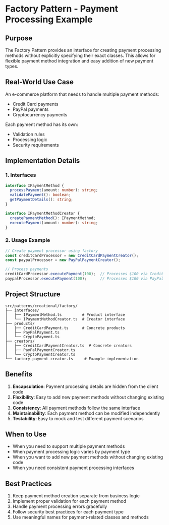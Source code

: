 # Factory Pattern - Payment Processing Example

## Purpose
The Factory Pattern provides an interface for creating payment processing methods without explicitly specifying their exact classes. This allows for flexible payment method integration and easy addition of new payment types.

## Real-World Use Case
An e-commerce platform that needs to handle multiple payment methods:
- Credit Card payments
- PayPal payments
- Cryptocurrency payments

Each payment method has its own:
- Validation rules
- Processing logic
- Security requirements

## Implementation Details

### 1. Interfaces
```typescript
interface IPaymentMethod {
  processPayment(amount: number): string;
  validatePayment(): boolean;
  getPaymentDetails(): string;
}

interface IPaymentMethodCreator {
  createPaymentMethod(): IPaymentMethod;
  executePayment(amount: number): string;
}
```

### 2. Usage Example
```typescript
// Create payment processor using factory
const creditCardProcessor = new CreditCardPaymentCreator();
const paypalProcessor = new PayPalPaymentCreator();

// Process payments
creditCardProcessor.executePayment(100);  // Processes $100 via Credit Card
paypalProcessor.executePayment(100);      // Processes $100 via PayPal
```

## Project Structure
```
src/patterns/creational/factory/
├── interfaces/
│   ├── IPaymentMethod.ts         # Product interface
│   └── IPaymentMethodCreator.ts  # Creator interface
├── products/
│   ├── CreditCardPayment.ts      # Concrete products
│   ├── PayPalPayment.ts
│   └── CryptoPayment.ts
├── creators/
│   ├── CreditCardPaymentCreator.ts  # Concrete creators
│   ├── PayPalPaymentCreator.ts
│   └── CryptoPaymentCreator.ts
└── factory-payment-creator.ts     # Example implementation
```

## Benefits
1. **Encapsulation**: Payment processing details are hidden from the client code
2. **Flexibility**: Easy to add new payment methods without changing existing code
3. **Consistency**: All payment methods follow the same interface
4. **Maintainability**: Each payment method can be modified independently
5. **Testability**: Easy to mock and test different payment scenarios

## When to Use
- When you need to support multiple payment methods
- When payment processing logic varies by payment type
- When you want to add new payment methods without changing existing code
- When you need consistent payment processing interfaces

## Best Practices
1. Keep payment method creation separate from business logic
2. Implement proper validation for each payment method
3. Handle payment processing errors gracefully
4. Follow security best practices for each payment type
5. Use meaningful names for payment-related classes and methods 